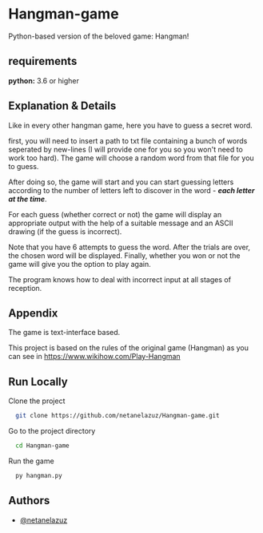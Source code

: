 # Hangman-game
Python-based version of the beloved game: Hangman!


## requirements
**python:** 3.6 or higher
## Explanation & Details

Like in every other hangman game, here you have to guess a secret word.

first, you will need to insert a path to txt file containing a bunch of words seperated by new-lines (I will provide one for you so you won't need to work too hard). The game will choose a random word from that file for you to guess.

After doing so, the game will start and you can start guessing letters according to the number of letters left to discover in the word - ***each letter at the time***.

For each guess (whether correct or not) the game will display an appropriate output with the help of a suitable message and an ASCII drawing (if the guess is incorrect).

Note that you have 6 attempts to guess the word. After the trials are over, the chosen word will be displayed. Finally, whether you won or not the game will give you the option to play again.

The program knows how to deal with incorrect input at all stages of reception.

## Appendix
The game is text-interface based. 

This project is based on the rules of the original game (Hangman) as you can see in https://www.wikihow.com/Play-Hangman 


## Run Locally

Clone the project

```bash
  git clone https://github.com/netanelazuz/Hangman-game.git
```

Go to the project directory

```bash
  cd Hangman-game
```

Run the game

```bash
  py hangman.py
```




## Authors

- [@netanelazuz](https://www.github.com/netanelazuz)

